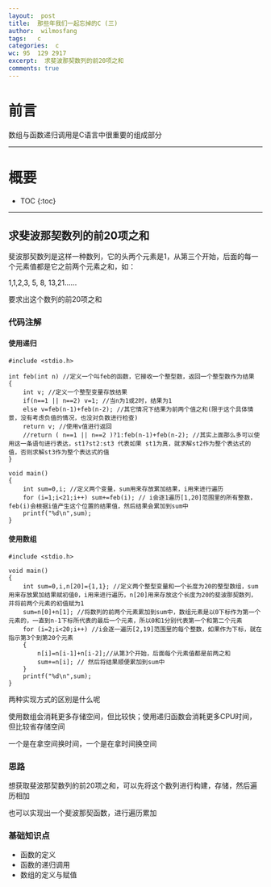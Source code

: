 ```yaml
---
layout:  post
title:  那些年我们一起忘掉的C (三)
author:  wilmosfang
tags:   c 
categories:  c
wc: 95  129 2917 
excerpt:  求斐波那契数列的前20项之和
comments: true
---
```



# 前言

数组与函数递归调用是C语言中很重要的组成部分

---


# 概要

* TOC
{:toc}


---

## 求斐波那契数列的前20项之和

斐波那契数列是这样一种数列，它的头两个元素是1，从第三个开始，后面的每一个元素值都是它之前两个元素之和，如：

 1,1,2,3, 5, 8, 13,21......
 
要求出这个数列的前20项之和

### 代码注解

#### 使用递归

~~~
#include <stdio.h>

int feb(int n) //定义一个叫feb的函数，它接收一个整型数，返回一个整型数作为结果
{
	int v; //定义一个整型变量存放结果
	if(n==1 || n==2) v=1; //当n为1或2时，结果为1 
	else v=feb(n-1)+feb(n-2); //其它情况下结果为前两个值之和(限于这个具体情景，没有考虑负值的情况，也没对负数进行检查)
	return v; //使用v值进行返回
	//return ( n==1 || n==2 )?1:feb(n-1)+feb(n-2); //其实上面那么多可以使用这一条语句进行表达，st1?st2:st3 代表如果 st1为真，就求解st2作为整个表达式的值，否则求解st3作为整个表达式的值
}

void main()
{
	int sum=0,i; //定义两个变量，sum用来存放累加结果，i用来进行遍历
	for (i=1;i<21;i++) sum+=feb(i); // i会逐1遍历[1,20]范围里的所有整数，feb(i)会根据i值产生这个位置的结果值，然后结果会累加到sum中
	printf("%d\n",sum);
}
~~~

#### 使用数组

~~~
#include <stdio.h>

void main()
{
	int sum=0,i,n[20]={1,1}; //定义两个整型变量和一个长度为20的整型数组，sum用来存放累加结果赋初值0，i用来进行遍历，n[20]用来存放这个长度为20的斐波那契数列，并将前两个元素的初值赋为1
	sum=n[0]+n[1]; //将数列的前两个元素累加到sum中，数组元素是以0下标作为第一个元素的，一直到n-1下标所代表的最后一个元素，所以0和1分别代表第一个和第二个元素
	for (i=2;i<20;i++) //i会逐一遍历[2,19]范围里的每个整数，如果作为下标，就在指示第3个到第20个元素
	{
		n[i]=n[i-1]+n[i-2];//从第3个开始，后面每个元素值都是前两之和
		sum+=n[i]; // 然后将结果顺便累加到sum中
	}	
	printf("%d\n",sum);
}
~~~

两种实现方式的区别是什么呢

使用数组会消耗更多存储空间，但比较快；使用递归函数会消耗更多CPU时间，但比较省存储空间

一个是在拿空间换时间，一个是在拿时间换空间

### 思路

想获取斐波那契数列的前20项之和，可以先将这个数列进行构建，存储，然后遍历相加

也可以实现出一个斐波那契函数，进行遍历累加

### 基础知识点

* 函数的定义
* 函数的递归调用
* 数组的定义与赋值


